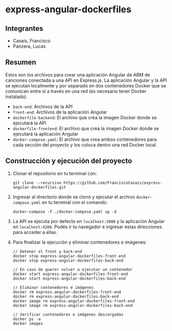 # express-angular-dockerfiles

## Integrantes

- Casais, Francisco
- Panzera, Lucas

## Resumen

Estos son los archivos para crear una aplicación Angular de ABM de canciones conectada a una API en Express.js. La aplicación Angular y la API se ejecutan localmente y por separado en dos contenedores Docker que se comunican entre sí a través en una red (es necesario tener Docker instalado).

- ```back-end```: Archivos de la API
- ```front-end```: Archivos de la aplicación Angular
- ```dockerfile-backend```: El archivo que crea la imagen Docker donde se ejecutará la API
- ```dockerfile-frontend```: El archivo que crea la imagen Docker donde se ejecutará la aplicación Angular
- ```docker-compose.yaml```: El archivo que crea ambos contenedores para cada sección del proyecto y los coloca dentro una red Docker local.

## Construcción y ejecución del proyecto

1. Clonar el repositorio en tu terminal con:

    ```
   git clone --recursive https://github.com/FranciscoCasais/express-angular-dockerfiles.git
    ```

3. Ingresar al directorio donde se clonó y ejecutar el archivo ```docker-compose.yaml``` en tu terminal con el comando:

    ```
   docker-compose -f ./docker-compose.yaml up -d
    ```

5. La API se ejecuta por defecto en ```localhost:3000``` y la aplicación Angular en ```localhost:4200```. Podés ir tu navegador e ingresar estas direcciones para acceder a ellas.
6. Para finalizar la ejecución y eliminar contenedores e imágenes:

    ```
    // Detener el front y back-end
    docker stop express-angular-dockerfiles-front-end
    docker stop express-angular-dockerfiles-back-end

    // En caso de querer volver a ejecutar un contenedor
    docker start express-angular-dockerfiles-front-end
    docker start express-angular-dockerfiles-back-end

    // Eliminar contenedores e imágenes
    docker rm express-angular-dockerfiles-front-end
    docker rm express-angular-dockerfiles-back-end
    docker image rm express-angular-dockerfiles-front-end
    docker image rm express-angular-dockerfiles-back-end

    // Verificar contenedores e imágenes descargadas
    docker ps -a
    docker images
    ```
